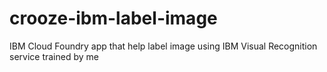 # crooze-ibm-label-image
 IBM Cloud Foundry app that help label image using IBM Visual Recognition service trained by me
